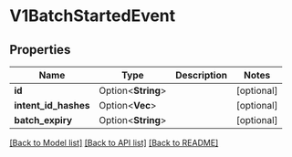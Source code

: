 # V1BatchStartedEvent

## Properties

| Name                 | Type                    | Description | Notes      |
| -------------------- | ----------------------- | ----------- | ---------- |
| **id**               | Option<**String**>      |             | [optional] |
| **intent_id_hashes** | Option<**Vec<String>**> |             | [optional] |
| **batch_expiry**     | Option<**String**>      |             | [optional] |

[[Back to Model list]](../README.md#documentation-for-models) [[Back to API list]](../README.md#documentation-for-api-endpoints) [[Back to README]](../README.md)
